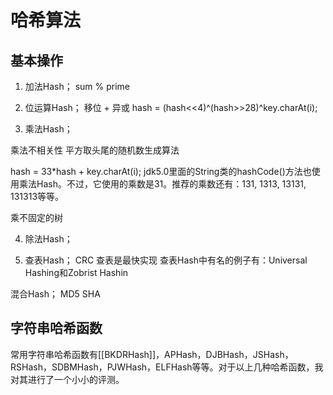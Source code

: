 # 哈希算法
## 基本操作
1. 加法Hash；
sum % prime

2. 位运算Hash；
移位 + 异或
hash = (hash<<4)^(hash>>28)^key.charAt(i);

3. 乘法Hash；

乘法不相关性
平方取头尾的随机数生成算法

hash = 33*hash + key.charAt(i); 
jdk5.0里面的String类的hashCode()方法也使用乘法Hash。不过，它使用的乘数是31。推荐的乘数还有：131, 1313, 13131, 131313等等。

乘不固定的树

4. 除法Hash；

5. 查表Hash；
CRC 查表是最快实现
查表Hash中有名的例子有：Universal Hashing和Zobrist Hashin


混合Hash；
MD5
SHA

## 字符串哈希函数
常用字符串哈希函数有[[BKDRHash]]，APHash，DJBHash，JSHash，RSHash，SDBMHash，PJWHash，ELFHash等等。对于以上几种哈希函数，我对其进行了一个小小的评测。
[](https://blog.csdn.net/u014015972/article/details/51344121)

